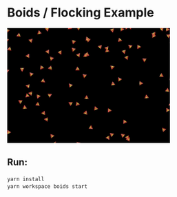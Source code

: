 # Boids / Flocking Example

![boids](./screenshot.gif)

## Run:

```sh
yarn install
yarn workspace boids start
```
